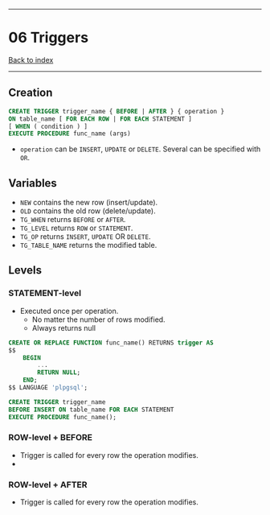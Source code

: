 
---
# 06 Triggers

[Back to index](../../index.md)

---
## Creation
```sql
CREATE TRIGGER trigger_name { BEFORE | AFTER } { operation }
ON table_name [ FOR EACH ROW | FOR EACH STATEMENT ]
[ WHEN ( condition ) ]
EXECUTE PROCEDURE func_name (args)
```

- `operation` can be `INSERT`, `UPDATE` or `DELETE`. Several can be specified with `OR`.
## Variables
- `NEW` contains the new row (insert/update).
- `OLD` contains the old row (delete/update).
- `TG_WHEN` returns `BEFORE` or `AFTER`.
- `TG_LEVEL` returns `ROW` or `STATEMENT`.
- `TG_OP` returns `INSERT`, `UPDATE` OR `DELETE`.
- `TG_TABLE_NAME` returns the modified table.
## Levels
### STATEMENT-level
- Executed once per operation.
	- No matter the number of rows modified.
	- Always returns null
```sql
CREATE OR REPLACE FUNCTION func_name() RETURNS trigger AS
$$
	BEGIN
		...
		RETURN NULL;
	END;
$$ LANGUAGE 'plpgsql';

CREATE TRIGGER trigger_name
BEFORE INSERT ON table_name FOR EACH STATEMENT
EXECUTE PROCEDURE func_name();
```
### ROW-level + BEFORE
- Trigger is called for every row the operation modifies.
- 


### ROW-level + AFTER
- Trigger is called for every row the operation modifies.